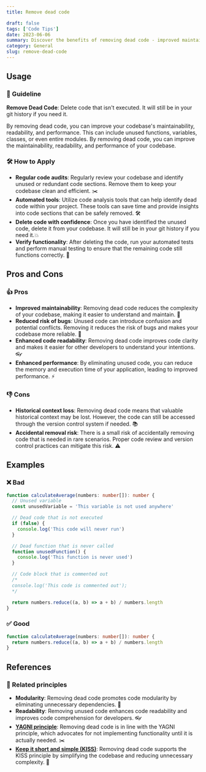 ```yaml
---
title: Remove dead code

draft: false
tags: ['Code Tips']
date: 2023-06-06
summary: Discover the benefits of removing dead code - improved maintainability, reduced risk of bugs, enhanced readability, and better performance.
category: General
slug: remove-dead-code
---
```


## Usage

### 📝 Guideline

**Remove Dead Code**: Delete code that isn't executed. It will still be in your git history if you need it.

By removing dead code, you can improve your codebase's maintainability, readability, and performance. This can include unused functions, variables, classes, or even entire modules. By removing dead code, you can improve the maintainability, readability, and performance of your codebase.

### 🛠️ How to Apply

- **Regular code audits**: Regularly review your codebase and identify unused or redundant code sections. Remove them to keep your codebase clean and efficient. ✂️
- **Automated tools**: Utilize code analysis tools that can help identify dead code within your project. These tools can save time and provide insights into code sections that can be safely removed. 🛠️
- **Delete code with confidence**: Once you have identified the unused code, delete it from your codebase. It will still be in your git history if you need it.💥
- **Verify functionality**: After deleting the code, run your automated tests and perform manual testing to ensure that the remaining code still functions correctly. 🧪

## Pros and Cons

### 👍 Pros

- **Improved maintainability**: Removing dead code reduces the complexity of your codebase, making it easier to understand and maintain. 🚀
- **Reduced risk of bugs**: Unused code can introduce confusion and potential conflicts. Removing it reduces the risk of bugs and makes your codebase more reliable. 🐛
- **Enhanced code readability**: Removing dead code improves code clarity and makes it easier for other developers to understand your intentions. 👓
- **Enhanced performance**: By eliminating unused code, you can reduce the memory and execution time of your application, leading to improved performance. ⚡

### 👎 Cons

- **Historical context loss**: Removing dead code means that valuable historical context may be lost. However, the code can still be accessed through the version control system if needed. 📚
- **Accidental removal risk**: There is a small risk of accidentally removing code that is needed in rare scenarios. Proper code review and version control practices can mitigate this risk. ⚠️

## Examples

### ❌ Bad

```typescript
function calculateAverage(numbers: number[]): number {
  // Unused variable
  const unusedVariable = 'This variable is not used anywhere'

  // Dead code that is not executed
  if (false) {
    console.log('This code will never run')
  }

  // Dead function that is never called
  function unusedFunction() {
    console.log('This function is never used')
  }

  // Code block that is commented out
  /*
  console.log('This code is commented out');
  */

  return numbers.reduce((a, b) => a + b) / numbers.length
}
```

### ✅ Good

```typescript
function calculateAverage(numbers: number[]): number {
  return numbers.reduce((a, b) => a + b) / numbers.length
}
```

## References

### 🔀 Related principles

- **Modularity**: Removing dead code promotes code modularity by eliminating unnecessary dependencies. 🧩
- **Readability**: Removing unused code enhances code readability and improves code comprehension for developers. 👓
- [**YAGNI principle**](/blog/you-aint-gonna-need-it-yagni): Removing dead code is in line with the YAGNI principle, which advocates for not implementing functionality until it is actually needed. ✂️
- [**Keep it short and simple (KISS)**](/blog/kiss-keep-it-short-and-simple): Removing dead code supports the KISS principle by simplifying the codebase and reducing unnecessary complexity. 💋
